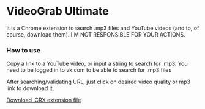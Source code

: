 # VideoGrab Ultimate

It is a Chrome extension to search .mp3 files and YouTube videos (and to, of course, download them). I'M NOT RESPONSIBLE FOR YOUR ACTIONS.

### How to use

Copy a link to a YouTube video, or input a string to search for .mp3. You need to be logged in to vk.com to be able to search for .mp3 files

After searching/validating URL, just click on desired video quality or mp3 link to download it.

[Download .CRX extension file](videograb-ultimate.crx)